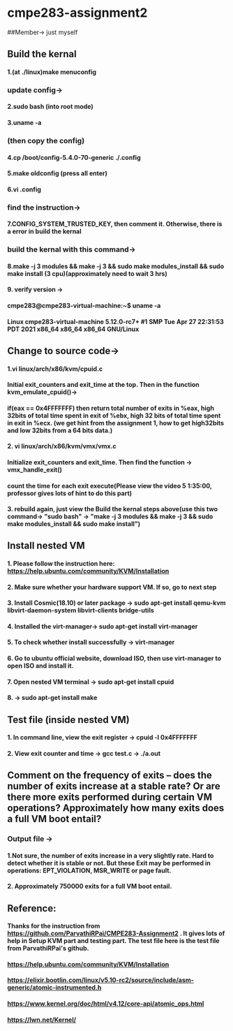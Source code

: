 # cmpe283-assignment2

##Member-> just myself

## Build the kernal
#### 1.(at ./linux)make menuconfig
### update config->
#### 2.sudo bash (into root mode)
#### 3.uname -a 
### (then copy the config)
#### 4.cp /boot/config-5.4.0-70-generic ./.config
#### 5.make oldconfig (press all enter)
#### 6.vi .config
### find the instruction-> 
#### 7.CONFIG_SYSTEM_TRUSTED_KEY, then comment it. Otherwise, there is a error in build the kernal
### build the kernal with this command->
#### 8.make -j 3 modules && make -j 3 && sudo make modules_install && sudo make install (3 cpu)(approximately need to wait 3 hrs)
#### 9. verify version -> 
#### cmpe283@cmpe283-virtual-machine:~$ uname -a
#### Linux cmpe283-virtual-machine 5.12.0-rc7+ #1 SMP Tue Apr 27 22:31:53 PDT 2021 x86_64 x86_64 x86_64 GNU/Linux
 

## Change to source code->
#### 1.vi linux/arch/x86/kvm/cpuid.c
####     Initial exit_counters and exit_time at the top. Then in the function kvm_emulate_cpuid()->
####  if(eax == 0x4FFFFFFF) then return total number of exits in %eax, high 32bits of total time spent in exit of %ebx, high 32 bits of total time spent in exit in %ecx. (we get hint from the assignment 1, how to get high32bits and low 32bits from a 64 bits data.)
#### 2. vi linux/arch/x86/kvm/vmx/vmx.c
####   Initialize exit_counters and exit_time. Then find the function -> vmx_handle_exit()
####     count the time for each exit execute(Please view the video 5 1:35:00, professor gives lots of hint to do this part)
#### 3. rebuild again, just view the Build the kernal steps above(use this two command-> "sudo bash" -> "make -j 3 modules && make -j 3 && sudo make modules_install && sudo make install")

## Install nested VM
#### 1. Please follow the instruction here: https://help.ubuntu.com/community/KVM/Installation
#### 2. Make sure whether your hardware support VM. If so, go to next step
#### 3. Install Cosmic(18.10) or later package -> sudo apt-get install qemu-kvm libvirt-daemon-system libvirt-clients bridge-utils
#### 4. Installed the virt-manager-> sudo apt-get install virt-manager
#### 5. To check whether install successfully -> virt-manager
#### 6. Go to ubuntu official website, download ISO, then use virt-manager to open ISO and install it.
#### 7. Open nested VM terminal -> sudo apt-get install cpuid
#### 8. -> sudo apt-get install make

## Test file (inside nested VM)
#### 1. In command line, view the exit register -> cpuid -l 0x4FFFFFFF
#### 2. View exit counter and time -> gcc test.c    -> ./a.out


## Comment on the frequency of exits – does the number of exits increase at a stable rate? Or are there more exits performed during certain VM operations? Approximately how many exits does a full VM boot entail?

### Output file -> 

#### 1.Not sure, the number of exits increase in a very slightly rate. Hard to detect whether it is stable or not. But these Exit may be performed in operations:  EPT_VIOLATION, MSR_WRITE or page fault.
#### 2. Approximately 750000 exits for a full VM boot entail.




## Reference:
#### Thanks for the instruction from https://github.com/ParvathiRPai/CMPE283-Assignment2  . It gives lots of help in Setup KVM part and testing part. The test file here is the test file from ParvathiRPai's github.
#### https://help.ubuntu.com/community/KVM/Installation
#### https://elixir.bootlin.com/linux/v5.10-rc2/source/include/asm-generic/atomic-instrumented.h
#### https://www.kernel.org/doc/html/v4.12/core-api/atomic_ops.html
#### https://lwn.net/Kernel/
